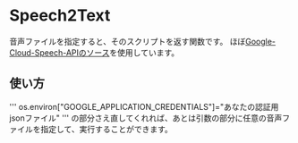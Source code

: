 # Speech2Text
音声ファイルを指定すると、そのスクリプトを返す関数です。
ほぼ[Google-Cloud-Speech-APIのソース](https://github.com/GoogleCloudPlatform/python-docs-samples/tree/master/speech/cloud-client)を使用しています。
## 使い方
'''
os.environ["GOOGLE_APPLICATION_CREDENTIALS"]="あなたの認証用jsonファイル"
'''
の部分さえ直してくれれば、あとは引数の部分に任意の音声ファイルを指定して、実行することができます。
